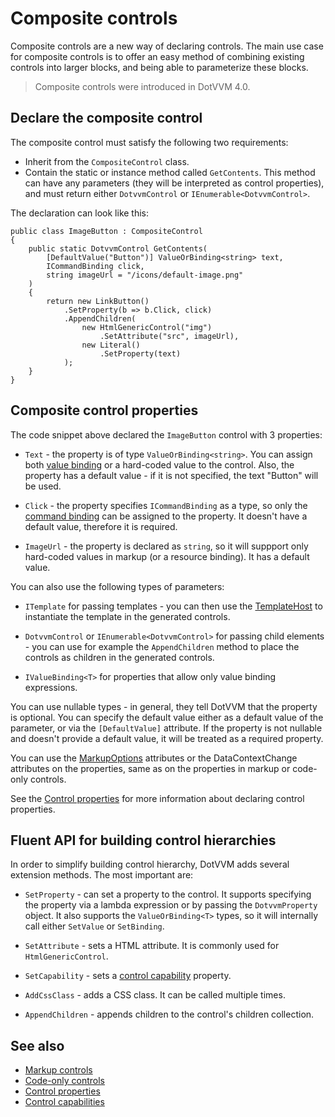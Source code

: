 # Composite controls

Composite controls are a new way of declaring controls. The main use case for composite controls is to offer an easy method of combining existing controls into larger blocks, and being able to parameterize these blocks.

> Composite controls were introduced in DotVVM 4.0.

## Declare the composite control

The composite control must satisfy the following two requirements:

* Inherit from the `CompositeControl` class.
* Contain the static or instance method called `GetContents`. This method can have any parameters (they will be interpreted as control properties), and must return either `DotvvmControl` or `IEnumerable<DotvvmControl>`. 

The declaration can look like this:

```CSHARP
public class ImageButton : CompositeControl
{
    public static DotvvmControl GetContents(
        [DefaultValue("Button")] ValueOrBinding<string> text,
        ICommandBinding click,
        string imageUrl = "/icons/default-image.png"
    )
    {
        return new LinkButton()
            .SetProperty(b => b.Click, click)
            .AppendChildren(
                new HtmlGenericControl("img")
                    .SetAttribute("src", imageUrl),
                new Literal()
                    .SetProperty(text)
            );
    }
}
```

## Composite control properties

The code snippet above declared the `ImageButton` control with 3 properties:

* `Text` - the property is of type `ValueOrBinding<string>`. You can assign both [value binding](~/pages/concepts/data-binding/value-binding) or a hard-coded value to the control. Also, the property has a default value - if it is not specified, the text "Button" will be used.

* `Click` - the property specifies `ICommandBinding` as a type, so only the [command binding](~/pages/concepts/respond-to-user-actions/commands) can be assigned to the property. It doesn't have a default value, therefore it is required. 

* `ImageUrl` - the property is declared as `string`, so it will suppport only hard-coded values in markup (or a resource binding). It has a default value.

You can also use the following types of parameters:

* `ITemplate` for passing templates - you can then use the [TemplateHost](~/controls/builtin/TemplateHost) to instantiate the template in the generated controls.

* `DotvvmControl` or `IEnumerable<DotvvmControl>` for passing child elements - you can use for example the `AppendChildren` method to place the controls as children in the generated controls.

* `IValueBinding<T>` for properties that allow only value binding expressions.

You can use nullable types - in general, they tell DotVVM that the property is optional. You can specify the default value either as a default value of the parameter, or via the `[DefaultValue]` attribute. If the property is not nullable and doesn't provide a default value, it will be treated as a required property.

You can use the [MarkupOptions](control-properties#specify-markup-otpions) attributes or the DataContextChange attributes on the properties, same as on the properties in markup or code-only controls. 

See the [Control properties](control-properties) for more information about declaring control properties.

## Fluent API for building control hierarchies

In order to simplify building control hierarchy, DotVVM adds several extension methods. The most important are:

* `SetProperty` - can set a property to the control. It supports specifying the property via a lambda expression or by passing the `DotvvmProperty` object. It also supports the `ValueOrBinding<T>` types, so it will internally call either `SetValue` or `SetBinding`.

* `SetAttribute` - sets a HTML attribute. It is commonly used for `HtmlGenericControl`.

* `SetCapability` - sets a [control capability](control-capabilities) property. 

* `AddCssClass` - adds a CSS class. It can be called multiple times.

* `AppendChildren` - appends children to the control's children collection.

## See also

* [Markup controls](markup-controls)
* [Code-only controls](code-only-controls)
* [Control properties](control-properties)
* [Control capabilities](control-capabilities)